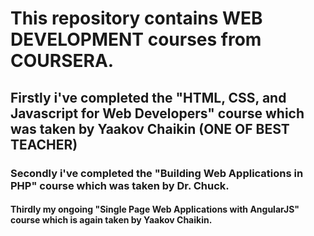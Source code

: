 # This repository contains WEB DEVELOPMENT courses from COURSERA. 

## Firstly i've completed the "HTML, CSS, and Javascript for Web Developers" course which was taken by Yaakov Chaikin (ONE OF BEST TEACHER)

### Secondly i've completed the "Building Web Applications in PHP" course which was taken by Dr. Chuck.

#### Thirdly my ongoing "Single Page Web Applications with AngularJS" course which is again taken by Yaakov Chaikin.
